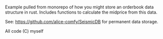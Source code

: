 Example pulled from monorepo of how you might store an orderbook data structure in rust. Includes functions to calculate the midprice from this data. 

See: https://github.com/alice-comfy/SeismicDB for permanent data storage.

All code (C) myself
